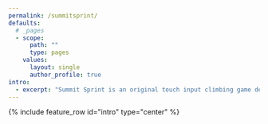 ```yaml
---
permalink: /summitsprint/
defaults:
  # _pages
  - scope:
      path: ""
      type: pages
    values:
      layout: single
      author_profile: true
intro:
  - excerpt: "Summit Sprint is an original touch input climbing game developed in Unity<br/>as part of a large, interdisciplinary project completed at Futuregames."
---
```


{% include feature_row id="intro" type="center" %}